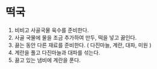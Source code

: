 # 떡국

1. 비비고 사골국물 육수를 준비한다.
2. 사골 국물에 물을 조금 추가하여 만두, 떡을 넣고 끓인다.
3. 끓는 동안 다른 재료를 준비한다. ( 다진마늘, 계란, 대파, 미원 )
4. 계란을 풀고 다진마늘과 대파를 섞는다.
5. 끓고 있는 냄비에 계란을 푼다.
